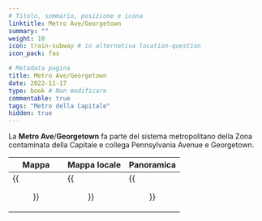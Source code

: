 ```yaml
---
# Titolo, sommario, posizione e icona
linktitle: Metro Ave/Georgetown
summary: ""
weight: 10
icon: train-subway # in alternativa location-question
icon_pack: fas

# Metadata pagina
title: Metro Ave/Georgetown
date: 2022-11-17
type: book # Non modificare
commentable: true
tags: "Metro della Capitale"
hidden: true
---
```


<div class="fo3">

La **Metro Ave**/**Georgetown** fa parte del sistema metropolitano della Zona contaminata della Capitale e collega Pennsylvania Avenue e Georgetown.

| Mappa | Mappa locale | Panoramica |
| ----- | ------------ | ---------- |
|  {{<figure src="fo3/Penn_Ave_GT_loc.webp">}} |  {{<figure src="fo3/Metro_Penn_Ave_Georgetown_Metro.webp">}} | {{<figure src="fo3/Penn_Ave_Georgetown_Metro.webp">}}  |

</div>
